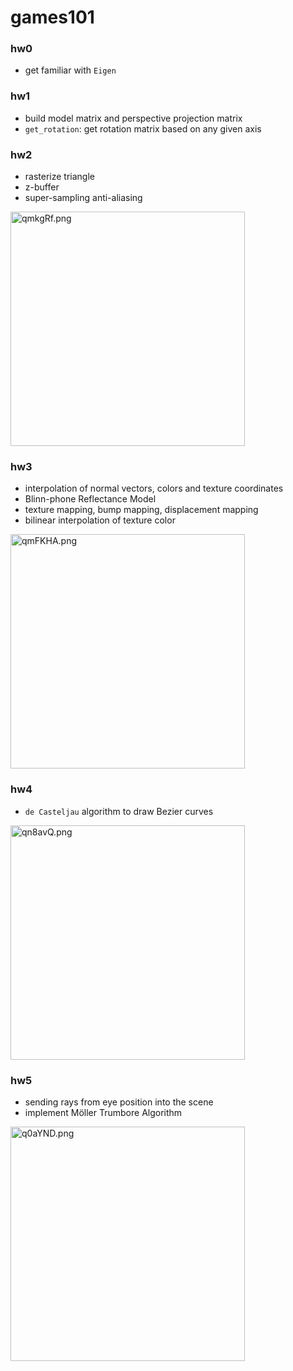 # games101

### hw0

- get familiar with `Eigen`

### hw1

- build model matrix and perspective projection matrix
- `get_rotation`: get rotation matrix based on any given axis

### hw2

- rasterize triangle
- z-buffer
- super-sampling anti-aliasing


<img src="https://s1.ax1x.com/2022/03/20/qmkgRf.png" alt="qmkgRf.png" width="375" />

### hw3

- interpolation of normal vectors, colors and texture coordinates
- Blinn-phone Reflectance Model
- texture mapping, bump mapping, displacement mapping
- bilinear interpolation of texture color


<img src="https://s1.ax1x.com/2022/03/20/qmFKHA.png" alt="qmFKHA.png" width="375" />


### hw4

- `de Casteljau` algorithm to draw Bezier curves

<img src="https://s1.ax1x.com/2022/03/21/qn8avQ.png" alt="qn8avQ.png" width="375" />


### hw5

- sending rays from eye position into the scene
- implement Möller Trumbore Algorithm

<img src="https://s1.ax1x.com/2022/03/27/q0aYND.png" alt="q0aYND.png" width="375" />

